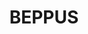 ---
slug: "/projects/beppu"

title: "BEPPUS"

description: "In BEPPUS, a 'Oddworld meets Lemmings' puzzle platformer, you lead a group of Beppus with strange powers. Their world is harsh, and sacrificing some of them will be needed for the others’ salvation."


video: "https://player.vimeo.com/video/665139096?h=e5226f3683&amp;badge=0&amp;autopause=0&amp;player_id=0&amp;app_id=58479"

img: "https://videoapi-muybridge.vimeocdn.com/animated-thumbnails/image/65a362dd-71eb-43a4-ba88-22e49fc15fc4.gif?ClientID=vimeo-core-prod&Date=1641989162&Signature=5475a7b975ce9ca61275be144251434e903d826e"

link: "https://futuregames.itch.io/fg20-ft-gp4-beppus"

teamSize: "6"

projectTime: "4 weeks"

engine: "Unreal Engine 4 / C++"

role: "Gameplay, Systems, AI."

myWork: "I did a lot of the general gameplay, including AI and interactions/commands as well as designed the systems behind the different commands for the controllable characters. I did the system with designers in mind, resulting in editable blueprints handling the visual ques connected to them."

lessons: "Do level streaming from the start, don't rework the level structure two days before deadline for 'performance'. Buddy coding and closely integrated work between us programmers resulted in a fun AND quite effective workload."

isActive: true

hasCode: false

---